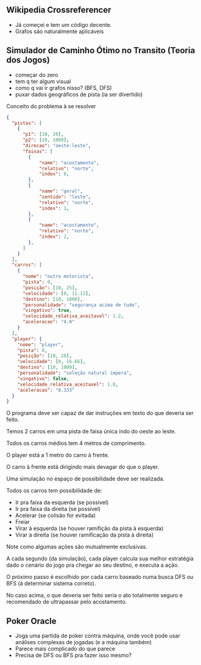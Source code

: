 ## Wikipedia Crossreferencer

- Já começei e tem um código decente.
- Grafos são naturalmente aplicáveis

## Simulador de Caminho Ótimo no Transito (Teoria dos Jogos)

- começar do zero
- tem q ter algum visual
- como q vai ir grafos nisso? (BFS, DFS)
- puxar dados geográficos de pista (ia ser divertido)

Conceito do problema à se resolver

```json
{
  "pistas": [
    {
      "p1": [10, 20],
      "p2": [10, 1000],
      "direcao": "oeste-leste",
      "faixas": [
        {
            "name": "acostamento",
            "relativo": "norte",
            "index": 0,
        },
        {
            "name": "geral",
            "sentido": "leste",
            "relativo": "norte",
            "index": 1,
        },
        {
            "name": "acostamento",
            "relativo": "norte",
            "index": 2,
        },
      ]
    }
  ],
  "carros": [
    {
      "nome": "outro motorista",
      "pista": 0,
      "posição": [10, 25],
      "velocidade": [0, 11.11],
      "destino": [10, 1000],
      "personalidade": "segurança acima de tudo",
      "vingativo": true,
      "velocidade_relativa_aceitavel": 1.2,
      "aceleracao": "4.0"
    }
  ],
  "player": {
    "nome": "player",
    "pista": 0,
    "posição": [10, 20],
    "velocidade": [0, 16.66],
    "destino": [10, 1000],
    "personalidade": "seleção natural impera",
    "vingativo": false,
    "velocidade_relativa_aceitavel": 1.8,
    "aceleracao": "8.333"
  }
}
```

O programa deve ser capaz de dar instruções em texto do que deveria ser feito.

Temos 2 carros em uma pista de faixa única indo do oeste ao leste.

Todos os carros médios tem 4 metros de comprimento.

O player está a 1 metro do carro à frente.

O carro à frente está dirigindo mais devagar do que o player.

Uma simulação no espaço de possibilidade deve ser realizada.

Todos os carros tem possibilidade de:
- Ir pra faixa da esquerda (se possível)
- Ir pra faixa da direita (se possível)
- Acelerar (se colisão for evitada)
- Freiar
- Virar à esquerda (se houver ramifição da pista à esquerda)
- Virar à direita (se houver ramificação da pista à direita)

Note como algumas ações são mutualmente exclusivas.

A cada segundo (da simulação), cada player calcula sua melhor estratégia dado o cenário do jogo pra chegar ao seu destino, e executa a ação.

O próximo passo é escolhido por cada carro baseado numa busca DFS ou BFS (à determinar sistema correto).

No caso acima, o que deveria ser feito seria o ato totalmente seguro e recomendado de
ultrapassar pelo acostamento.

## Poker Oracle

- Joga uma partida de poker contra máquina, onde você pode usar análises complexas de jogadas (e a máquina também)
- Parece mais complicado do que parece
- Precisa de DFS ou BFS pra fazer isso mesmo?
